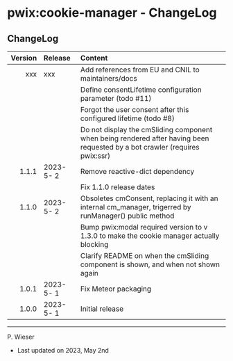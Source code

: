 # pwix:cookie-manager - ChangeLog

## ChangeLog

| Version | Release    | Content |
| ---:    | :---       | :---    |
| xxx   | xxx | Add references from EU and CNIL to maintainers/docs |
|         |            | Define consentLifetime configuration parameter (todo #11) |
|         |            | Forgot the user consent after this configured lifetime (todo #8) |
|         |            | Do not display the cmSliding component when being rendered after having been requested by a bot crawler (requires pwix:ssr) |
| 1.1.1   | 2023- 5- 2 | Remove reactive-dict dependency |
|         |            | Fix 1.1.0 release dates |
| 1.1.0   | 2023- 5- 2 | Obsoletes cmConsent, replacing it with an internal cm_manager, trigerred by runManager() public method |
|         |            | Bump pwix:modal required version to v 1.3.0 to make the cookie manager actually blocking |
|         |            | Clarify README on when the cmSliding component is shown, and when not shown again |
| 1.0.1   | 2023- 5- 1 | Fix Meteor packaging |
| 1.0.0   | 2023- 5- 1 | Initial release |

---
P. Wieser
- Last updated on 2023, May 2nd
